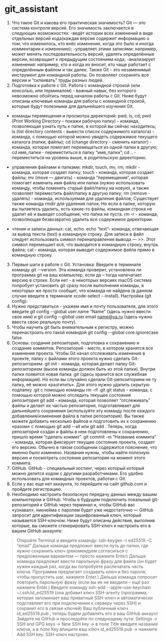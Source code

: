 # git_assistant
1. Что такое Git  и какова его практическая значимость? 
Git — это система контроля версий. Его значимость заключается в следующих возможностях: 
-ведёт истории всех изменений в виде отдельных версий кода(каждая версия содержит информацию о том, что изменилось, кто внёс изменения, когда это было и иногда комментарии к изменению);
-управляет этими записями: например, может менять последовательность версий, удалять определённые версии, возвращает к предыдущим состояниям кода;
-анализирует изменения: например, кто и когда их вносит, кто чаще работает с определённым файлом и так далее.
Также Git - это незаменимый инструмент для командной работы. Он позволяет сохранять все версии и  “склеивать” труды разных людей.
2. Подготовка к  работе с Git.
Работа с командной строкой (или консолью, или терминалом) - важный навык, без которого невозможно обойтись перед началом работы с Git. Ниже будут описаны ключевые команды для работы с командной строкой, которые будут полезными для дальнейшего изучения Git.
- команды перемещения и просмотра директорий: pwd, ls, cd;
pwd (Print Working Directory – покажи рабочую папку) - команда,  позволяющая узнать путь к папке, в которой вы сейчас находитесь;
ls (list directory contents - вывести список содержимого каталога) - команда, с помощью которой можно увидеть содержимое текущего каталога (папки, файлы);
cd (change directory - сменить
каталог) - команда, которая помогает перемещаться из одной папки в другую;
cd имя_папки - переместиться в папку “имя_папки”; 
cd .. - переместиться на уровень выше, в родительскую директорию.

- управления файлами и папками: mkdir, touch, mv, rm;
mkdir - команда, которая создает папку;
touch - команда, которая создает файлы;
mv (move — двигать) - команда “перемещения”, которая помогает изменить имя файла или папки (нужно использовать команду, чтобы поменять старый файл/папку на новую), а также позволяет переместить файл/папку в другую папку;
rm (remove - удалять) - команда, используемая для удаления файлов; 
Существует также команда rmdir для удаления папок. Но если в папке, которую вы пытаетесь удалить, есть какие-то файлы, командная строка не удалит её и выведет сообщение, что папка не пуста. rm -r - команда, позволяющая безвозвратно удалить все содержимое директории.

- чтения и записи данных: cat, echo.
echo “text”- команда, отвечающая за вывод текста (text) в командную строку. Для записи в файл следует использовать символ перенаправления вывода — >>. Этот символ перемещает всё, что выводится в командную строку, внутрь файла;
cat - команда, которая выводит содержимое файла прямо в командную строку.
3. Первые шаги в работе с Git.
Установка: 
Введите в терминале команду git --version. Эта команда проверит, установлена ли программа git на ваш компьютер, если да – тогда напечатает версию в строке. Если нет - в некоторых версиях macOS система попробует установить git сразу после выполнения команды, в некоторых же просто сообщит, что команда не найдена (в данном случае введите в терминале xcode-select --install).
Настройка (git config):
1. Нужно представиться - укажем имя и почту пользователя, для этого введите git config --global user.name “Name” (здесь нужно ввести свое имя) и git config --global user.email name@ya.ru (здесь нужно ввести свою реальную почту).
2. Чтобы научить git быть внимательным к регистру, можно перенастроить его такой командой git config --global core.ignorecase false.
4. Основы: создание репозитория, подготовка к сохранению и создание коммитов.
Репозиторий - место, в котором хранятся все изменения проекта.
Чтобы Git начал отслеживать изменения в проекте, папку с файлами этого проекта нужно сделать Git-репозиторием.
git init - команда, которая делает папку Git-репозиторием (вызов команды должен быть из этой папки). Внутри папки появится новая папка .git (здесь хранится вся служебная информация). Но если вы случайно сделали Git-репозиторием не ту папку, её можно «разгитить». Для этого нужно удалить скрытую подпапку .git с помощью команды rm -rf .git
git status  - команда, с помощью которой можно отследить текущее состояние репозитория
git add - команда, которая позволяет “отслеживать” файлы и делает их частью репозитория, подготавливает для дальнейшего сохранения (используйте эту команду после каждого добавления/изменения файла в папке репозитория). Вы также можете добавить несколько файлов и подготовить их к сохранению «разом» с помощью git add --all или git add .
Теперь, когда репозиторий создан и файлы в нем подготовлены к сохранению, пришло время “сделать коммит”.
git commit -m “Название коммита” - команда, которая фиксирует текущее состояние проекта, создает его версию. Обычно в таком сообщении содержится пояснение, что именно было изменено. Названия нужны, чтобы найти полезную версию и посмотреть состояние репозитория на момент этого коммита.
5. GitHub.
GitHub -   специальный хостинг, через который который можно делится кодом с другими разработчиками.  Его удобно использовать для командных проектов, работая с Git.
1. Если у вас еще нет аккаунта, то перейдите на сайт github.com и пройдите регистрацию.
2. Необходимо настроить безопасную передачу данных между вашим компьютером и GitHub. Чтобы в будущем подключить локальный git-репозиторий к GitHub через терминал и, чтобы GitHub вас «узнавал», никнейма с паролем будет уже недостаточно — GitHub запросит для идентификации зашифрованный ключ, который называется SSH-ключом. Ниже будут описаны действия, выполнив которые, вы сможете сгенерировать SSH-ключ и настроить его в вашем GitHub аккаунте:
> Откройте Terminal и введите команду:
ssh-keygen -t ed25519 -C “email”
> Дальше команда предложит ввести путь до папки, где нужно сохранить ключ (рекомендуем согласиться с предложенным вариантом — просто нажмите Enter)
> Дальше команда предложит ввести парольную фразу для файла (он будет нужен каждый раз, когда вы попробуете распечатать часть ключа. Программа предлагает создавать ключ и без пароля; чтобы пропустить шаг, нажмите Enter.)
> Дальше команда попросит повторить парольную фразу (если вы ее не вводили – ещё раз нажмите Enter.)
> Введите команду ssh-add --apple-use-keychain ~/.ssh/id_ed25519 (она добавит ключ SSH-агенту (программа, которая запоминает ваш приватный SSH-ключ и автоматически подставляет его при подключении к серверу через SSH) и сохранит его в связке ключей)
> Ваш публичный ключ id_ed25519.pub , теперь будем добавлять его в ваш GitHub аккаунт 
> Зайдите на GitHub и проследуйте по следующему пути: Settings -> SSH and GPG keys -> New SSH key -> в поле Title введите название ключа, а в поле Key впишите ваш ключ id_ed25519.pub -> нажмите Add SSH key.
SSH-ключ настроен.
